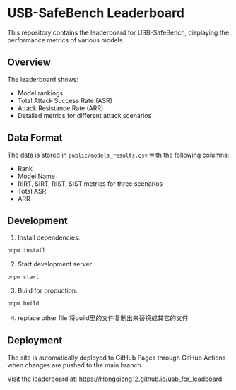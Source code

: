 # USB-SafeBench Leaderboard

This repository contains the leaderboard for USB-SafeBench, displaying the performance metrics of various models.

## Overview

The leaderboard shows:
- Model rankings
- Total Attack Success Rate (ASR)
- Attack Resistance Rate (ARR)
- Detailed metrics for different attack scenarios

## Data Format

The data is stored in `public/models_results.csv` with the following columns:
- Rank
- Model Name
- RIRT, SIRT, RIST, SIST metrics for three scenarios
- Total ASR
- ARR

## Development

1. Install dependencies:
```bash
pnpm install
```

2. Start development server:
```bash
pnpm start
```

3. Build for production:
```bash
pnpm build
```

4. replace other file
将build里的文件复制出来替换成其它的文件

## Deployment

The site is automatically deployed to GitHub Pages through GitHub Actions when changes are pushed to the main branch.

Visit the leaderboard at: https://Hongqiong12.github.io/usb_for_leadboard
